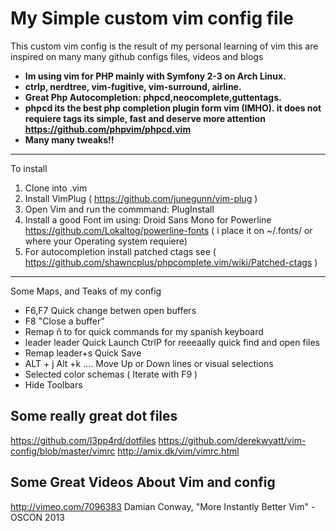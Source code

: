 
My Simple custom vim config file 
==================================================
This custom vim config is the result of my personal learning of vim this are inspired on many many github configs files, videos and blogs

*  **Im using vim for PHP mainly with Symfony 2-3  on Arch Linux.**
*  **ctrlp, nerdtree, vim-fugitive, vim-surround, airline.**
*  **Great Php Autocompletion: phpcd,neocomplete,guttentags.**
*  **phpcd its the best php completion plugin form vim (IMHO). it does not requiere tags its simple, fast and deserve more attention https://github.com/phpvim/phpcd.vim**
*  **Many many tweaks!!**

------------------------------
To install

1. Clone into .vim
2. Install VimPlug  ( https://github.com/junegunn/vim-plug )
3. Open Vim and run the commmand: PlugInstall
4. Install a good Font im using: Droid Sans Mono for Powerline https://github.com/Lokaltog/powerline-fonts ( i place it on   ~/.fonts/  or where your Operating system requiere)
5. For autocompletion install patched ctags see  ( https://github.com/shawncplus/phpcomplete.vim/wiki/Patched-ctags )


------------------------------
Some Maps, and Teaks of my config 

* F6,F7  Quick change betwen open buffers
* F8 "Close a buffer" 
* Remap ñ to <leader> for quick commands for my spanish keyboard 
* leader leader  Quick Launch CtrlP for reeeaally quick find and open files
* Remap leader+s Quick Save
* ALT + j  Alt +k ....  Move Up or Down  lines or visual selections 
* Selected color schemas ( Iterate  with F9 )
* Hide Toolbars


 Some really great dot files
------------------------------
 https://github.com/l3pp4rd/dotfiles
 https://github.com/derekwyatt/vim-config/blob/master/vimrc
 http://amix.dk/vim/vimrc.html

 Some Great Videos About Vim and config
------------------------------
 http://vimeo.com/7096383
 Damian Conway, "More Instantly Better Vim" - OSCON 2013

